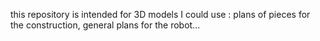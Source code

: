 this repository is intended for 3D models I could use : plans of pieces for the construction, general plans for the robot...
